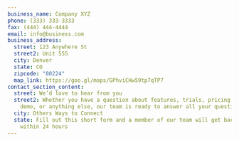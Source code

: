 ```yaml
---
business_name: Company XYZ
phone: (333) 333-3333
fax: (444) 444-4444
email: info@business.com
business_address:
  street: 123 Anywhere St
  street2: Unit 555
  city: Denver
  state: CO
  zipcode: "80224"
  map_link: https://goo.gl/maps/GPhviCHw59tp7qTP7
contact_section_content:
  street: We’d love to hear from you
  street2: Whether you have a question about features, trials, pricing, need a
    demo, or anything else, our team is ready to answer all your questions
  city: Others Ways to Connect
  state: Fill out this short form and a member of our team will get back to you
    within 24 hours
---
```

